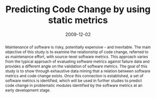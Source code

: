---
abstract: Maintenance of software is risky, potentially expensive - and inevitable.
  The main objective of this study is to examine the relationship of code change,
  referred to as maintenance effort, with source-level software metrics. This approach
  varies from the typical approach of evaluating software metrics against failure
  data and provides a different angle on the validation of software metrics. The goal
  of this study is to show through exhaustive data mining that a relation between
  software metrics and code change exists.  Once this connection is established, a
  set of software metrics is identified, which will be used in further studies to
  predict code change in problematic modules identified by the software metrics at
  an early development stage.
authors:
- Andreas Mauczka
- Thomas Grechenig
- Mario Bernhart
date: '2009-12-02'
featured: false
links:
- name: Publik
  url: https://publik.tuwien.ac.at/showentry.php?ID=183637&lang=2
publication: 'Talk: 7th International Conference on Software Engineering Reaearch,
  Management and Applications (SERA 2009), Haikou, Hainan Island, China; 12-02-2009
  - 12-04-2009; in: "SERA 2009 Proceedings", Conference Publishing Services, (2009)'
publication_types:
- '1'
publishDate: '2009-12-02'
title: Predicting Code Change by using static metrics
url_pdf: ''
---